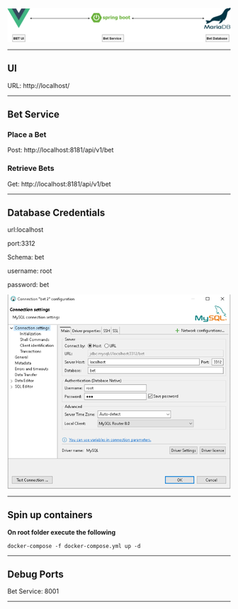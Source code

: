 ![plot](./enviroment/images/bet-workshop.png)

-----

## UI

URL: http://localhost/

-----
## Bet Service

### Place a Bet

Post: http://localhost:8181/api/v1/bet


### Retrieve Bets

Get: http://localhost:8181/api/v1/bet

-----

## Database Credentials

url:localhost

port:3312

Schema: bet

username: root

password: bet

![plot](./enviroment/images/database_connection_info.png)

-----

## Spin up containers

**On root folder execute the following**

```
docker-compose -f docker-compose.yml up -d
```
-----


## Debug Ports

Bet Service: 8001

-----